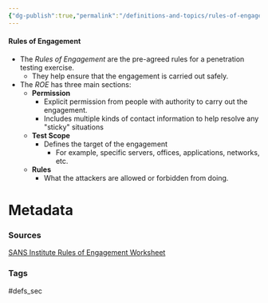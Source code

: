 ```yaml
---
{"dg-publish":true,"permalink":"/definitions-and-topics/rules-of-engagement/","noteIcon":""}
---
```


#### Rules of Engagement
- The *Rules of Engagement* are the pre-agreed rules for a penetration testing exercise.
	- They help ensure that the engagement is carried out safely.
- The *ROE* has three main sections:
	- **Permission**
		- Explicit permission from people with authority to carry out the engagement.
		- Includes multiple kinds of contact information to help resolve any "sticky" situations
	- **Test Scope**
		- Defines the target of the engagement
			- For example, specific servers, offices, applications, networks, etc.
	- **Rules**
		- What the attackers are allowed or forbidden from doing.






# Metadata

### Sources
[SANS Institute Rules of Engagement Worksheet](https://sansorg.egnyte.com/dl/bF4I3yCcnt/?)

### Tags
#defs_sec 